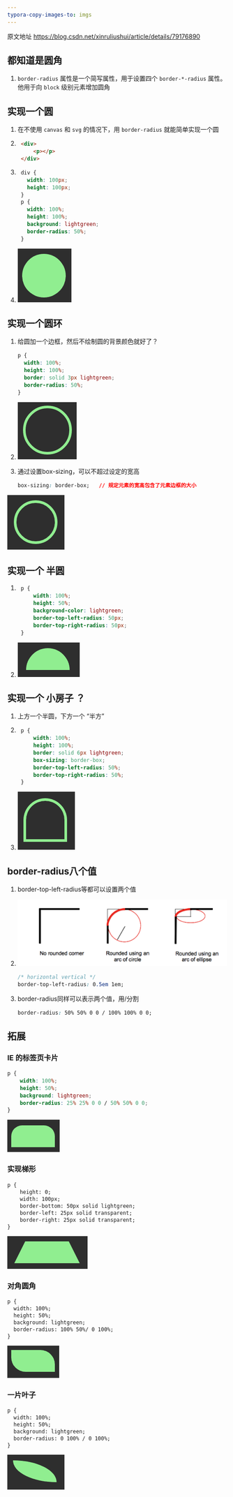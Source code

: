 ```yaml
---
typora-copy-images-to: imgs
---
```


原文地址 https://blog.csdn.net/xinruliushui/article/details/79176890 

## 都知道是圆角

1. `border-radius` 属性是一个简写属性，用于设置四个 `border-*-radius` 属性。他用于向 `block` 级别元素增加圆角

## 实现一个圆

1. 在不使用 `canvas` 和 `svg` 的情况下，用 `border-radius` 就能简单实现一个圆

2. ```html
	<div>
		<p></p>
	</div>
	```

3. ```css
	div {
	  width: 100px;
	  height: 100px;
	}
	p {
	  width: 100%;
	  height: 100%;
	  background: lightgreen;
	  border-radius: 50%;
	}
	```

4. ![](imgs/8646214-3b69a8125be50d8a.png)

## 实现一个圆环

1. 给圆加一个边框，然后不绘制圆的背景颜色就好了？

	```css
	p {
	  width: 100%;
	  height: 100%;
	  border: solid 3px lightgreen;
	  border-radius: 50%;
	}
	```

2. ![](imgs/8646214-2a11af57e476ba81.png)

3. 通过设置box-sizing，可以不超过设定的宽高

	```css
	box-sizing: border-box;   // 规定元素的宽高包含了元素边框的大小
	```

![](imgs/8646214-51eee431d4dbff1a.png)

##  实现一个 半圆

1. ```css
	p {
	    width: 100%;
	    height: 50%;
	    background-color: lightgreen;
	    border-top-left-radius: 50px;
	    border-top-right-radius: 50px;
	}
	```

2. ![](imgs/8646214-1520cc1de48ac228.png)

## 实现一个 小房子 ？

1. 上方一个半圆，下方一个 “半方”

2. ```css
	p {
	    width: 100%;
	    height: 100%;
	    border: solid 6px lightgreen;
	    box-sizing: border-box;
	    border-top-left-radius: 50%;
	    border-top-right-radius: 50%;
	}
	```

3. ![](imgs/8646214-d5ae31cd0b8d7f65.png)



## border-radius八个值

1. border-top-left-radius等都可以设置两个值

2. ![1545016190131](imgs/1545016190131.png)

	```css
	/* horizontal vertical */
	border-top-left-radius: 0.5em 1em;
	```

3. border-radius同样可以表示两个值，用/分割

	```css
	border-radius: 50% 50% 0 0 / 100% 100% 0 0;
	```

## 拓展

### IE 的标签页卡片

```css
p {
    width: 100%;
    height: 50%;
    background: lightgreen;
    border-radius: 25% 25% 0 0 / 50% 50% 0 0;
}
```

![](imgs/8646214-e2cad794a0bb90bd.png)

### 实现梯形

```
p {
    height: 0;
    width: 100px;
    border-bottom: 50px solid lightgreen;
    border-left: 25px solid transparent;
    border-right: 25px solid transparent; 
}
```

![](imgs/8646214-38872d6485c19017.png)

### 对角圆角

```
p {
  width: 100%;
  height: 50%;
  background: lightgreen;
  border-radius: 100% 50%/ 0 100%;
}
```

![](imgs/8646214-5861166d48f4c880.png)

### 一片叶子

```
p {
  width: 100%;
  height: 50%;
  background: lightgreen;
  border-radius: 0 100% / 0 100%;
}
```

![](imgs/8646214-20590a44d14fcf3f.png)

